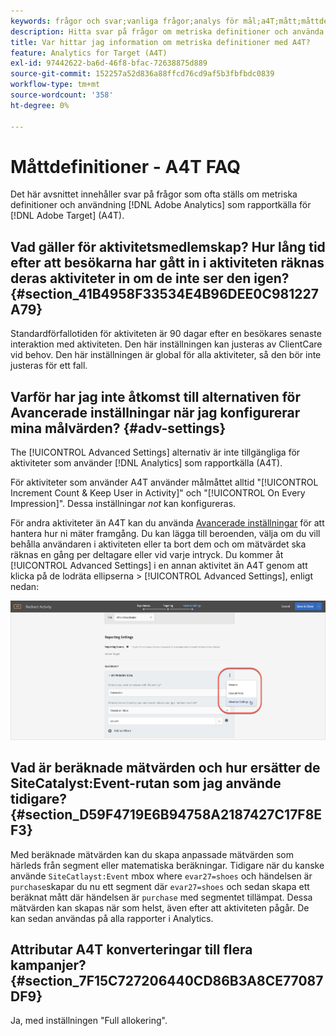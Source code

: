 ```yaml
---
keywords: frågor och svar;vanliga frågor;analys för mål;a4T;mått;måttdefinitioner
description: Hitta svar på frågor om metriska definitioner och använda Analytics för [!DNL Target] (A4T). Med A4T kan ni använda analysrapporter med Adobe [!DNL Target] verksamhet.
title: Var hittar jag information om metriska definitioner med A4T?
feature: Analytics for Target (A4T)
exl-id: 97442622-ba6d-46f8-bfac-72638875d889
source-git-commit: 152257a52d836a88ffcd76cd9af5b3fbfbdc0839
workflow-type: tm+mt
source-wordcount: '358'
ht-degree: 0%

---
```


# Måttdefinitioner - A4T FAQ

Det här avsnittet innehåller svar på frågor som ofta ställs om metriska definitioner och användning [!DNL Adobe Analytics] som rapportkälla för [!DNL Adobe Target] (A4T).

## Vad gäller för aktivitetsmedlemskap? Hur lång tid efter att besökarna har gått in i aktiviteten räknas deras aktiviteter in om de inte ser den igen? {#section_41B4958F33534E4B96DEE0C981227A79}

Standardförfallotiden för aktiviteten är 90 dagar efter en besökares senaste interaktion med aktiviteten. Den här inställningen kan justeras av ClientCare vid behov. Den här inställningen är global för alla aktiviteter, så den bör inte justeras för ett fall.

## Varför har jag inte åtkomst till alternativen för Avancerade inställningar när jag konfigurerar mina målvärden? {#adv-settings}

The [!UICONTROL Advanced Settings] alternativ är inte tillgängliga för aktiviteter som använder [!DNL Analytics] som rapportkälla (A4T).

För aktiviteter som använder A4T använder målmåttet alltid &quot;[!UICONTROL Increment Count & Keep User in Activity]&quot; och &quot;[!UICONTROL On Every Impression]&quot;. Dessa inställningar *not* kan konfigureras.

För andra aktiviteter än A4T kan du använda [Avancerade inställningar](/help/main/c-activities/r-success-metrics/success-metrics.md#section_7CE95A2FA8F5438E936C365A6D43BC5B) för att hantera hur ni mäter framgång. Du kan lägga till beroenden, välja om du vill behålla användaren i aktiviteten eller ta bort dem och om mätvärdet ska räknas en gång per deltagare eller vid varje intryck. Du kommer åt [!UICONTROL Advanced Settings] i en annan aktivitet än A4T genom att klicka på de lodräta ellipserna > [!UICONTROL Advanced Settings], enligt nedan:

![Avancerade inställningar](/help/main/c-activities/r-success-metrics/assets/advanced-settings.png)

## Vad är beräknade mätvärden och hur ersätter de SiteCatalyst:Event-rutan som jag använde tidigare? {#section_D59F4719E6B94758A2187427C17F8EF3}

Med beräknade mätvärden kan du skapa anpassade mätvärden som härleds från segment eller matematiska beräkningar. Tidigare när du kanske använde `SiteCatlayst:Event` mbox where `evar27=shoes` och händelsen är `purchase`skapar du nu ett segment där `evar27=shoes` och sedan skapa ett beräknat mått där händelsen är `purchase` med segmentet tillämpat. Dessa mätvärden kan skapas när som helst, även efter att aktiviteten pågår. De kan sedan användas på alla rapporter i Analytics.

## Attributar A4T konverteringar till flera kampanjer? {#section_7F15C727206440CD86B3A8CE77087DF9}

Ja, med inställningen &quot;Full allokering&quot;.
